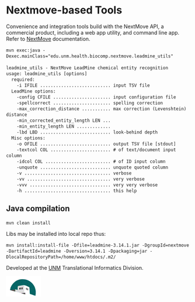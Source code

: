 # Nextmove-based Tools


Convenience and integration tools build with the NextMove API, a commercial product,
including a web app utility, and command line app. Refer to
[NextMove](http://nextmovesoftware.com "NextMove website")
documentation.


```
mvn exec:java -Dexec.mainClass="edu.unm.health.biocomp.nextmove.leadmine_utils"

leadmine_utils - NextMove LeadMine chemical entity recognition
usage: leadmine_utils [options]
  required:
    -i IFILE ........................... input TSV file
  LeadMine options:
    -config CFILE ...................... input configuration file
    -spellcorrect ...................... spelling correction
    -max_correction_distance ........... max correction (Levenshtein) distance
    -min_corrected_entity_length LEN ... 
    -min_entity_length LEN ............. 
    -lbd LBD ........................... look-behind depth
  Misc options:
    -o OFILE ........................... output TSV file [stdout]
    -textcol COL ....................... # of text/document input column
    -idcol COL ......................... # of ID input column
    -unquote ........................... unquote quoted column
    -v ................................. verbose
    -vv ................................ very verbose
    -vvv ............................... very very verbose
    -h ................................. this help

```

## Java compilation

```
mvn clean install
```

Libs may be installed into local repo thus:

```
mvn install:install-file -Dfile=leadmine-3.14.1.jar -DgroupId=nextmove -DartifactId=leadmine -Dversion=3.14.1 -Dpackaging=jar -DlocalRepositoryPath=/home/www/htdocs/.m2/
```

Developed at the [UNM](http://www.unm.edu) Translational Informatics Division.

![Alt](/src/main/webapp/images/biocomp_logo_only.gif "UNM icon")
